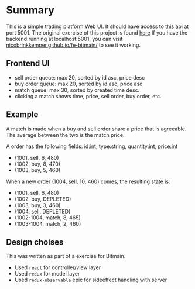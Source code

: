# Summary

This is a simple trading platform Web UI. It should have access to [this api](https://github.com/btccom/fe-exercise-backend) at port 5001.
The original exercise of this project is found [here](https://github.com/btccom/Hire/blob/master/exercise/FE-exchange-en.md)
If you have the backend running at localhost:5001, you can visit [nicobrinkkemper.github.io/fe-bitmain/](https://nicobrinkkemper.github.io/fe-bitmain/) to see it working.

## Frontend UI

* sell order queue: max 20, sorted by id asc, price desc
* buy order queue: max 20, sorted by id asc, price asc
* match queue: max 30, sorted by created time desc.
* clicking a match shows time, price, sell order, buy order, etc.

## Example

A match is made when a buy and sell order share a price that is agreeable.
The average between the two is the match price.

A order has the following fields: id:int, type:string, quantity:int, price:int

* (1001, sell, 6, 480)
* (1002, buy, 8, 470)
* (1003, buy, 5, 460)

When a new order (1004, sell, 10, 460) comes, the resulting state is:

* (1001, sell, 6, 480)
* (1002, buy, DEPLETED)
* (1003, buy, 3, 460)
* (1004, sell, DEPLETED) 
* (1002-1004, match, 8, 465)
* (1003-1004, match, 2, 460)

## Design choises

This was written as part of a exercise for Bitmain.

- Used `react` for controller/view layer
- Used `redux` for model layer
- Used `redux-observable` epic for sideeffect handling with server